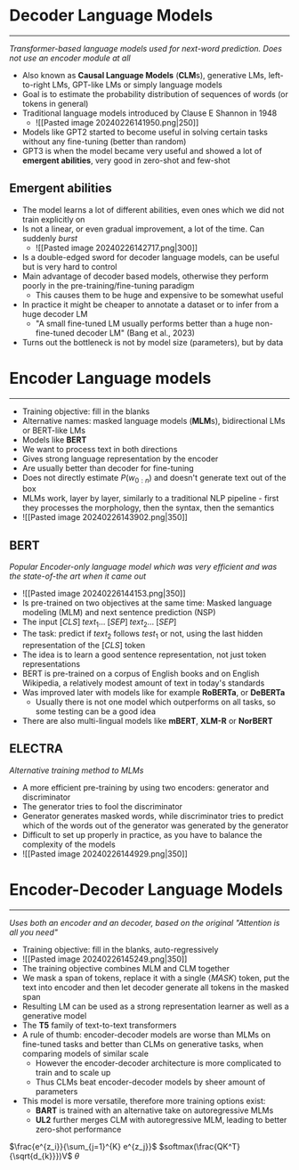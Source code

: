 
# Decoder Language Models
---
_Transformer-based language models used for next-word prediction. Does not use an encoder module at all_

* Also known as **Causal Language Models** (**CLM**s), generative LMs, left-to-right LMs, GPT-like LMs or simply language models
* Goal is to estimate the probability distribution of sequences of words (or tokens in general)
* Traditional language models introduced by Clause E Shannon in 1948
	* ![[Pasted image 20240226141950.png|250]]
* Models like GPT2 started to become useful in solving certain tasks without any fine-tuning (better than random)
* GPT3 is when the model became very useful and showed a lot of **emergent abilities**, very good in zero-shot and few-shot

## Emergent abilities

* The model learns a lot of different abilities, even ones which we did not train explicitly on
* Is not a linear, or even gradual improvement, a lot of the time. Can suddenly _burst_
  * ![[Pasted image 20240226142717.png|300]]
* Is a double-edged sword for decoder language models, can be useful but is very hard to control
* Main advantage of decoder based models, otherwise they perform poorly in the pre-training/fine-tuning paradigm
	* This causes them to be huge and expensive to be somewhat useful
* In practice it might be cheaper to annotate a dataset or to infer from a huge decoder LM
	* "A small fine-tuned LM usually performs better than a huge non-fine-tuned decoder LM" (Bang et al., 2023)
* Turns out the bottleneck is not by model size (parameters), but by data


# Encoder Language models
---

* Training objective: fill in the blanks
* Alternative names: masked language models (**MLM**s), bidirectional LMs or BERT-like LMs
* Models like **BERT**
* We want to process text in both directions
* Gives strong language representation by the encoder
* Are usually better than decoder for fine-tuning
* Does not directly estimate $P(w_{0:n})$ and doesn't generate text out of the box
* MLMs work, layer by layer, similarly to a traditional NLP pipeline - first they processes the morphology, then the syntax, then the semantics
* ![[Pasted image 20240226143902.png|350]]

## BERT
_Popular Encoder-only language model which was very efficient and was the state-of-the art when it came out_

* ![[Pasted image 20240226144153.png|350]]
* Is pre-trained on two objectives at the same time: Masked language modeling (MLM) and next sentence prediction (NSP)
* The input $[CLS]\;text_{1}\dots\;[SEP]\;text_{2}\dots\;[SEP]$
* The task: predict if $text_2$ follows $test_1$ or not, using the last hidden representation of the $[CLS]$ token
* The idea is to learn a good sentence representation, not just token representations
* BERT is pre-trained on a corpus of English books and on English Wikipedia, a relatively modest amount of text in today's standards
* Was improved later with models like for example **RoBERTa**, or **DeBERTa**
	* Usually there is not one model which outperforms on all tasks, so some testing can be a good idea
* There are also multi-lingual models like **mBERT**, **XLM-R** or **NorBERT**

## ELECTRA
_Alternative training method to MLMs_

* A more efficient pre-training by using two encoders: generator and discriminator
* The generator tries to fool the discriminator
* Generator generates masked words, while discriminator tries to predict which of the words out of the generator was generated by the generator
* Difficult to set up properly in practice, as you have to balance the complexity of the models
* ![[Pasted image 20240226144929.png|350]]


# Encoder-Decoder Language Models
---
_Uses both an encoder and an decoder, based on the original "Attention is all you need"_

* Training objective: fill in the blanks, auto-regressively
* ![[Pasted image 20240226145249.png|350]]
* The training objective combines MLM and CLM together
* We mask a span of tokens, replace it with a single $\langle MASK\rangle$ token, put the text into encoder and then let decoder generate all tokens in the masked span
* Resulting LM can be used as a strong representation learner as well as a generative model
* The **T5** family of text-to-text transformers
* A rule of thumb: encoder-decoder models are worse than MLMs on fine-tuned tasks  and better than CLMs on generative tasks, when comparing models of similar scale
	* However the encoder-decoder architecture is more complicated to train and to scale up
	* Thus CLMs beat encoder-decoder models by sheer amount of parameters
* This model is more versatile, therefore more training options exist:
	* **BART** is trained with an alternative take on autoregressive MLMs
	* **UL2** further merges CLM with autoregressive MLM, leading to better zero-shot performance


$\frac{e^{z_i}}{\sum_{j=1}^{K} e^{z_j}}$
$softmax(\frac{QK^T}{\sqrt{d_{k}}})V$
$\theta$